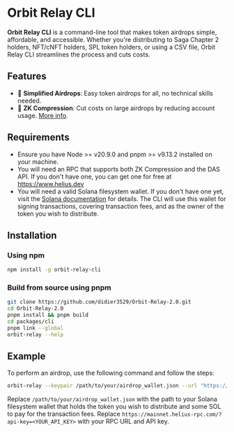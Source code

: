# Orbit Relay CLI

**Orbit Relay CLI** is a command-line tool that makes token airdrops simple, affordable, and accessible. Whether you're distributing to Saga Chapter 2 holders, NFT/cNFT holders, SPL token holders, or using a CSV file, Orbit Relay CLI streamlines the process and cuts costs.

## Features

- 🚀 **Simplified Airdrops**: Easy token airdrops for all, no technical skills needed.
- 💸 **ZK Compression**: Cut costs on large airdrops by reducing account usage. [More info](https://www.zkcompression.com/).

## Requirements

- Ensure you have Node >= v20.9.0 and pnpm >= v9.13.2 installed on your machine.
- You will need an RPC that supports both ZK Compression and the DAS API. If you don't have one, you can get one for free at https://www.helius.dev
- You will need a valid Solana filesystem wallet. If you don't have one yet, visit the [Solana documentation](https://docs.solanalabs.com/cli/wallets/file-system) for details. The CLI will use this wallet for signing transactions, covering transaction fees, and as the owner of the token you wish to distribute.

## Installation

### Using npm

```bash
npm install -g orbit-relay-cli
```

### Build from source using pnpm

```bash
git clone https://github.com/didier3529/Orbit-Relay-2.0.git
cd Orbit-Relay-2.0
pnpm install && pnpm build
cd packages/cli
pnpm link --global
orbit-relay --help
```

## Example

To perform an airdrop, use the following command and follow the steps:

```bash
orbit-relay --keypair /path/to/your/airdrop_wallet.json --url "https://mainnet.helius-rpc.com/?api-key=<YOUR_API_KEY>"
```

Replace `/path/to/your/airdrop_wallet.json` with the path to your Solana filesystem wallet that holds the token you wish to distribute and some SOL to pay for the transaction fees. Replace `https://mainnet.helius-rpc.com/?api-key=<YOUR_API_KEY>` with your RPC URL and API key.
